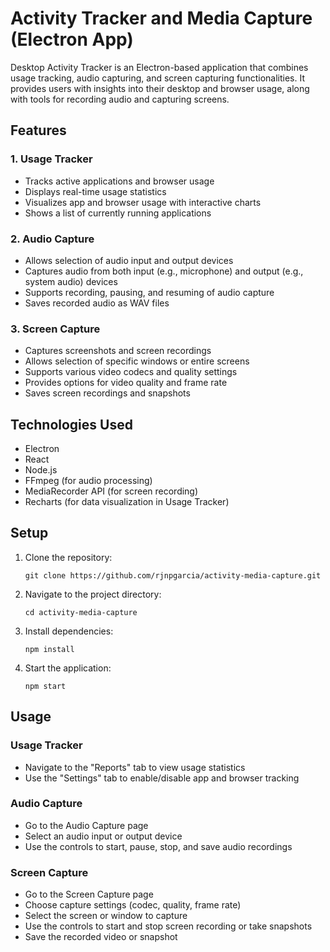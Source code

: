 # Activity Tracker and Media Capture (Electron App)

Desktop Activity Tracker is an Electron-based application that combines usage tracking, audio capturing, and screen capturing functionalities. It provides users with insights into their desktop and browser usage, along with tools for recording audio and capturing screens.

## Features

### 1. Usage Tracker

-   Tracks active applications and browser usage
-   Displays real-time usage statistics
-   Visualizes app and browser usage with interactive charts
-   Shows a list of currently running applications

### 2. Audio Capture

-   Allows selection of audio input and output devices
-   Captures audio from both input (e.g., microphone) and output (e.g., system audio) devices
-   Supports recording, pausing, and resuming of audio capture
-   Saves recorded audio as WAV files

### 3. Screen Capture

-   Captures screenshots and screen recordings
-   Allows selection of specific windows or entire screens
-   Supports various video codecs and quality settings
-   Provides options for video quality and frame rate
-   Saves screen recordings and snapshots

## Technologies Used

-   Electron
-   React
-   Node.js
-   FFmpeg (for audio processing)
-   MediaRecorder API (for screen recording)
-   Recharts (for data visualization in Usage Tracker)

## Setup

1. Clone the repository:

    ```
    git clone https://github.com/rjnpgarcia/activity-media-capture.git
    ```

2. Navigate to the project directory:

    ```
    cd activity-media-capture
    ```

3. Install dependencies:

    ```
    npm install
    ```

4. Start the application:
    ```
    npm start
    ```

## Usage

### Usage Tracker

-   Navigate to the "Reports" tab to view usage statistics
-   Use the "Settings" tab to enable/disable app and browser tracking

### Audio Capture

-   Go to the Audio Capture page
-   Select an audio input or output device
-   Use the controls to start, pause, stop, and save audio recordings

### Screen Capture

-   Go to the Screen Capture page
-   Choose capture settings (codec, quality, frame rate)
-   Select the screen or window to capture
-   Use the controls to start and stop screen recording or take snapshots
-   Save the recorded video or snapshot
